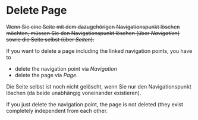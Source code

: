 # Delete Page

~~Wenn Sie eine Seite mit dem dazugehörigen Navigationspunkt löschen möchten, müssen Sie
den Navigationspunkt löschen (über *Navigation*) sowie
die Seite selbst (über *Seiten*).~~


If you want to delete a page including the linked navigation points, you have to
* delete the navigation point via *Navigation*
* delete the page via *Page*.


Die Seite selbst ist noch nicht gelöscht, wenn Sie nur den Navigationspunkt löschen (da beide unabhängig voneinander existieren).

If you just delete the navigation point, the page is not deleted (they exist completely independent from each other.

